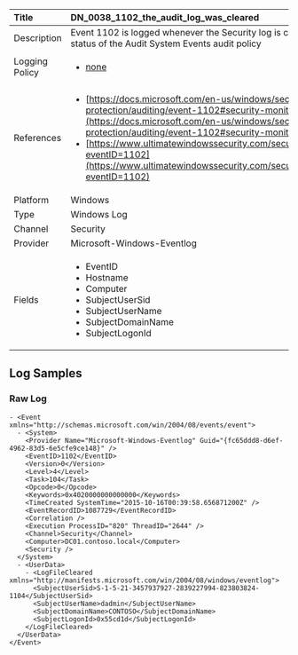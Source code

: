 | Title          | DN_0038_1102_the_audit_log_was_cleared       |
|:---------------|:------------------|
| Description    | Event 1102 is logged whenever the Security log is cleared,  REGARDLESS of the status of the Audit System Events audit policy |
| Logging Policy | <ul><li>[none](../Logging_Policies/none.md)</li></ul> |
| References     | <ul><li>[https://docs.microsoft.com/en-us/windows/security/threat-protection/auditing/event-1102#security-monitoring-recommendations](https://docs.microsoft.com/en-us/windows/security/threat-protection/auditing/event-1102#security-monitoring-recommendations)</li><li>[https://www.ultimatewindowssecurity.com/securitylog/encyclopedia/event.aspx?eventID=1102](https://www.ultimatewindowssecurity.com/securitylog/encyclopedia/event.aspx?eventID=1102)</li></ul> |
| Platform       | Windows    |
| Type           | Windows Log        |
| Channel        | Security     |
| Provider       | Microsoft-Windows-Eventlog    |
| Fields         | <ul><li>EventID</li><li>Hostname</li><li>Computer</li><li>SubjectUserSid</li><li>SubjectUserName</li><li>SubjectDomainName</li><li>SubjectLogonId</li></ul> |


## Log Samples

### Raw Log

```
- <Event xmlns="http://schemas.microsoft.com/win/2004/08/events/event">
  - <System>
    <Provider Name="Microsoft-Windows-Eventlog" Guid="{fc65ddd8-d6ef-4962-83d5-6e5cfe9ce148}" /> 
    <EventID>1102</EventID> 
    <Version>0</Version> 
    <Level>4</Level> 
    <Task>104</Task> 
    <Opcode>0</Opcode> 
    <Keywords>0x4020000000000000</Keywords> 
    <TimeCreated SystemTime="2015-10-16T00:39:58.656871200Z" /> 
    <EventRecordID>1087729</EventRecordID> 
    <Correlation /> 
    <Execution ProcessID="820" ThreadID="2644" /> 
    <Channel>Security</Channel> 
    <Computer>DC01.contoso.local</Computer> 
    <Security /> 
  </System>
  - <UserData>
    - <LogFileCleared xmlns="http://manifests.microsoft.com/win/2004/08/windows/eventlog">
      <SubjectUserSid>S-1-5-21-3457937927-2839227994-823803824-1104</SubjectUserSid> 
      <SubjectUserName>dadmin</SubjectUserName> 
      <SubjectDomainName>CONTOSO</SubjectDomainName> 
      <SubjectLogonId>0x55cd1d</SubjectLogonId> 
    </LogFileCleared>
  </UserData>
</Event>

```




